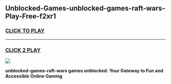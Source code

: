
## Unblocked-Games-unblocked-games-raft-wars-Play-Free-f2xr1
<h3>
<a href="https://premium76.site?title=unblocked-games-raft-wars&ref=20M">CLICK TO PLAY</a></h3>
<hr>

<h3>
<a href="https://premium76.site?title=unblocked-games-raft-wars&ref=20M">CLICK 2 PLAY</a>
  
</h3>

<a href="https://premium76.site?title=unblocked-games-raft-wars&ref=19M"><img src="https://clearcache.store/games.png"></a>


**unblocked-games-raft-wars games unblocked: Your Gateway to Fun and Accessible Online Gaming**
